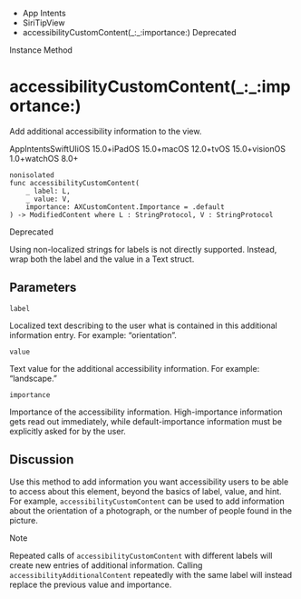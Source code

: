 

- App Intents
- SiriTipView
-  accessibilityCustomContent(\_:\_:importance:) Deprecated

Instance Method

# accessibilityCustomContent(\_:\_:importance:)

Add additional accessibility information to the view.

AppIntentsSwiftUIiOS 15.0+iPadOS 15.0+macOS 12.0+tvOS 15.0+visionOS 1.0+watchOS 8.0+

``` source
nonisolated
func accessibilityCustomContent(
    _ label: L,
    _ value: V,
    importance: AXCustomContent.Importance = .default
) -> ModifiedContent where L : StringProtocol, V : StringProtocol
```

Deprecated

Using non-localized strings for labels is not directly supported. Instead, wrap both the label and the value in a Text struct.

## Parameters 

`label`  

Localized text describing to the user what is contained in this additional information entry. For example: “orientation”.

`value`  

Text value for the additional accessibility information. For example: “landscape.”

`importance`  

Importance of the accessibility information. High-importance information gets read out immediately, while default-importance information must be explicitly asked for by the user.

## Discussion

Use this method to add information you want accessibility users to be able to access about this element, beyond the basics of label, value, and hint. For example, `accessibilityCustomContent` can be used to add information about the orientation of a photograph, or the number of people found in the picture.

Note

Repeated calls of `accessibilityCustomContent` with different labels will create new entries of additional information. Calling `accessibilityAdditionalContent` repeatedly with the same label will instead replace the previous value and importance.

